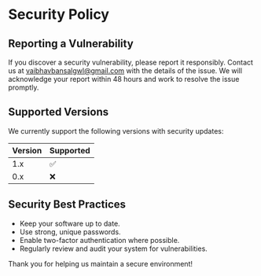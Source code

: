 # Security Policy

## Reporting a Vulnerability

If you discover a security vulnerability, please report it responsibly. Contact us at [vaibhavbansalgwl@gmail.com](mailto:vaibhavbansalgwl@gmail.com) with the details of the issue. We will acknowledge your report within 48 hours and work to resolve the issue promptly.

## Supported Versions

We currently support the following versions with security updates:

| Version | Supported          |
|---------|--------------------|
| 1.x     | :white_check_mark: |
| 0.x     | :x:                |

## Security Best Practices

- Keep your software up to date.
- Use strong, unique passwords.
- Enable two-factor authentication where possible.
- Regularly review and audit your system for vulnerabilities.

Thank you for helping us maintain a secure environment!
